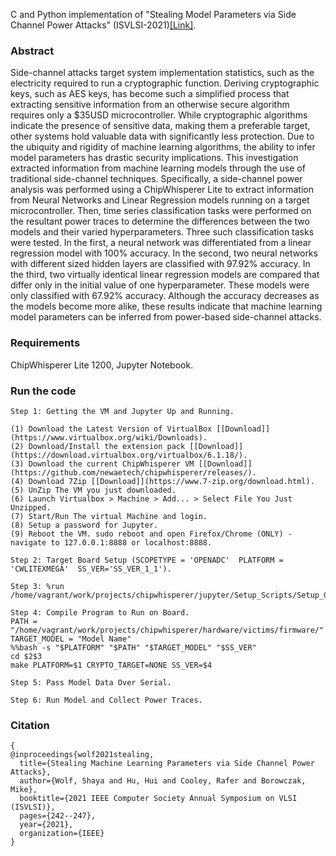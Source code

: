 C and Python implementation of "Stealing Model Parameters via Side Channel Power Attacks" (ISVLSI-2021)[[Link]](https://ieeexplore.ieee.org/document/9516772).

### Abstract
Side-channel attacks target system implementation statistics, such as the electricity required to run a cryptographic function. Deriving cryptographic keys, such as AES keys, has become such a simplified process that extracting sensitive information from an otherwise secure algorithm requires only a $35USD microcontroller. While cryptographic algorithms indicate the presence of sensitive data, making them a preferable target, other systems hold valuable data with significantly less protection. Due to the ubiquity and rigidity of machine learning algorithms, the ability to infer model parameters has drastic security implications. This investigation extracted information from machine learning models through the use of traditional side-channel techniques. Specifically, a side-channel power analysis was performed using a ChipWhisperer Lite to extract information from Neural Networks and Linear Regression models running on a target microcontroller. Then, time series classification tasks were performed on the resultant power traces to determine the differences between the two models and their varied hyperparameters. Three such classification tasks were tested. In the first, a neural network was differentiated from a linear regression model with 100% accuracy. In the second, two neural networks with different sized hidden layers are classified with 97.92% accuracy. In the third, two virtually identical linear regression models are compared that differ only in the initial value of one hyperparameter. These models were only classified with 67.92% accuracy. Although the accuracy decreases as the models become more alike, these results indicate that machine learning model parameters can be inferred from power-based side-channel attacks.

### Requirements

ChipWhisperer Lite 1200, Jupyter Notebook.

### Run the code

```
Step 1: Getting the VM and Jupyter Up and Running.

(1) Download the Latest Version of VirtualBox [[Download]](https://www.virtualbox.org/wiki/Downloads).
(2) Download/Install the extension pack [[Download]](https://download.virtualbox.org/virtualbox/6.1.18/). 
(3) Download the current ChipWhisperer VM [[Download]](https://github.com/newaetech/chipwhisperer/releases/). 
(4) Download 7Zip [[Download]](https://www.7-zip.org/download.html). 
(5) UnZip The VM you just downloaded.
(6) Launch Virtualbox > Machine > Add... > Select File You Just Unzipped.
(7) Start/Run The virtual Machine and login.
(8) Setup a password for Jupyter.
(9) Reboot the VM. sudo reboot and open Firefox/Chrome (ONLY) - navigate to 127.0.0.1:8888 or localhost:8888.

Step 2: Target Board Setup (SCOPETYPE = 'OPENADC'  PLATFORM = 'CWLITEXMEGA'  SS_VER='SS_VER_1_1').

Step 3: %run /home/vagrant/work/projects/chipwhisperer/jupyter/Setup_Scripts/Setup_Generic.ipynb.

Step 4: Compile Program to Run on Board. 
PATH = "/home/vagrant/work/projects/chipwhisperer/hardware/victims/firmware/"
TARGET_MODEL = "Model Name" 
%%bash -s "$PLATFORM" "$PATH" "$TARGET_MODEL" "$SS_VER"
cd $2$3 
make PLATFORM=$1 CRYPTO_TARGET=NONE SS_VER=$4

Step 5: Pass Model Data Over Serial.

Step 6: Run Model and Collect Power Traces.
```
### Citation
```
{
@inproceedings{wolf2021stealing,
  title={Stealing Machine Learning Parameters via Side Channel Power Attacks},
  author={Wolf, Shaya and Hu, Hui and Cooley, Rafer and Borowczak, Mike},
  booktitle={2021 IEEE Computer Society Annual Symposium on VLSI (ISVLSI)},
  pages={242--247},
  year={2021},
  organization={IEEE}
}
```
